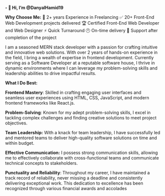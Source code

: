 

**- 👋 Hi, I’m @DanyalHamid19**
  
**Why Choose Me:**
💎 2+ years Experience in Freelancing
✅ 20+ Front-End Web Development projects delivered
🏆 Certified Front-End Web Developer and Web Designer
⚡️ Quick Turnaround
🕐 On-time delivery
🤝 Support after completion of the project

I am a seasoned MERN stack developer with a passion for crafting intuitive and innovative web solutions. With over 2 years of hands-on experience in the field, I bring a wealth of expertise in frontend development. Currently serving as a Software Developer at a reputable software house, I thrive in dynamic environments where I can leverage my problem-solving skills and leadership abilities to drive impactful results.

**What I Do Best:**

**Frontend Mastery**: Skilled in crafting engaging user interfaces and seamless user experiences using HTML, CSS, JavaScript, and modern frontend frameworks like React.js.

**Problem-Solving**: Known for my adept problem-solving skills, I excel in tackling complex challenges and finding creative solutions to meet project objectives.

**Team Leadership:** With a knack for team leadership, I have successfully led and mentored teams to deliver high-quality software solutions on time and within budget.

**Effective Communication:** I possess strong communication skills, allowing me to effectively collaborate with cross-functional teams and communicate technical concepts to stakeholders.

**Punctuality and Reliability**: Throughout my career, I have maintained a track record of reliability, never missing a deadline and consistently delivering exceptional work. This dedication to excellence has been recognized through various financial awards and accolades
